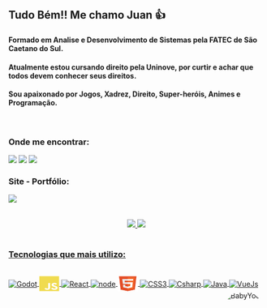 
## Tudo Bém!! Me chamo Juan 👍 <br/>

<h4>Formado em Analise e Desenvolvimento de Sistemas pela FATEC de São Caetano do Sul.</h4> 
<h4>Atualmente estou cursando direito pela Uninove, por curtir e achar que todos devem conhecer seus direitos.</h4>
<h4>Sou apaixonado por Jogos, Xadrez, Direito, Super-heróis, Animes e Programação.</h4><br/>

### Onde me encontrar: 
<div>
    <a href="https://www.instagram.com/juanzcc/" target="_blank"><img src="https://img.shields.io/badge/Instagram-E4405F?style=for-the-badge&logo=instagram&logoColor=white" target="_blank"></a>
    <a href="https://www.linkedin.com/in/juan-zamarrenho-carvalho-correa-9723bb150/" target="_blank"><img src="https://img.shields.io/badge/LinkedIn-0077B5?style=for-the-badge&logo=linkedin&logoColor=white" target="_blank"></a>
    <a href="https://steamcommunity.com/profiles/76561198002819963" target="_blank"><img src="https://img.shields.io/badge/Steam-000000?style=for-the-badge&logo=steam&logoColor=white" target="_blank"></a>
</div>

### Site - Portfólio:
<div>
    <a href="https://juanzcc.netlify.app" target="_blank"><img src="https://img.shields.io/website-up-down-green-red/http/monip.org.svg" target="_blank"></a>
</div>

## 

<div align="center">
  <a href="https://github.com/juanzcc">
  <img height="160em" src="https://github-readme-stats.vercel.app/api?username=juanzcc&show_icons=true&theme=tokyonight&include_all_commits=true&count_private=true"/>
  <img height="160em" src="https://github-readme-stats.vercel.app/api/top-langs/?username=juanzcc&layout=compact&langs_count=7&theme=tokyonight"/>
</div> <br/>

### Tecnologias que mais utilizo:

<div style="display: inline_block"><br>
  <img align="center" alt="Godot" height="30" width="40" src="https://cdn.jsdelivr.net/gh/devicons/devicon/icons/godot/godot-original.svg">
  <img align="center" alt="Js" height="30" width="40" src="https://raw.githubusercontent.com/devicons/devicon/master/icons/javascript/javascript-plain.svg">
  <img align="center" alt="React" height="30" width="40" src="https://cdn.jsdelivr.net/gh/devicons/devicon/icons/react/react-original.svg">
  <img align="center" alt="node" height="30" width="40" src="https://cdn.jsdelivr.net/gh/devicons/devicon/icons/nodejs/nodejs-original.svg">
  <img align="center" alt="HTML" height="30" width="40" src="https://raw.githubusercontent.com/devicons/devicon/master/icons/html5/html5-original.svg">
  <img align="center" alt="CSS3" height="30" width="40" src="https://cdn.jsdelivr.net/gh/devicons/devicon/icons/css3/css3-original.svg">
  <img align="center" alt="Csharp" height="30" width="40" src="https://cdn.jsdelivr.net/gh/devicons/devicon/icons/csharp/csharp-original.svg">
  <img align="center" alt="Java" height="30" width="40" src="https://img.icons8.com/color/48/000000/java-coffee-cup-logo.png">
  <img align="center" alt="VueJs" height="30" width="40" src="https://cdn.jsdelivr.net/gh/devicons/devicon/icons/vuejs/vuejs-original.svg">
  <img align="right" alt="BabyYoda" height="100" style="border-radius:50px;" src="https://acegif.com/wp-content/gif/baby-yoda-1.gif">
</div>


